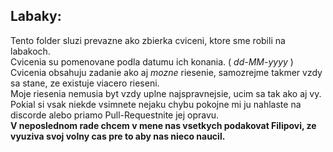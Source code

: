## Labaky:

Tento folder sluzi prevazne ako zbierka cviceni, ktore sme robili na labakoch.</br>
Cvicenia su pomenovane podla datumu ich konania. ( *dd-MM-yyyy* )</br>
Cvicenia obsahuju zadanie ako aj *mozne* riesenie, samozrejme takmer vzdy sa stane, ze existuje viacero rieseni.</br>
Moje riesenia nemusia byt vzdy uplne najspravnejsie, ucim sa tak ako aj vy. Pokial si vsak niekde vsimnete nejaku chybu pokojne
mi ju nahlaste na discorde alebo priamo Pull-Requestnite jej opravu.</br>
**V neposlednom rade chcem v mene nas vsetkych podakovat Filipovi, ze vyuziva svoj volny cas pre to aby nas nieco naucil.**

